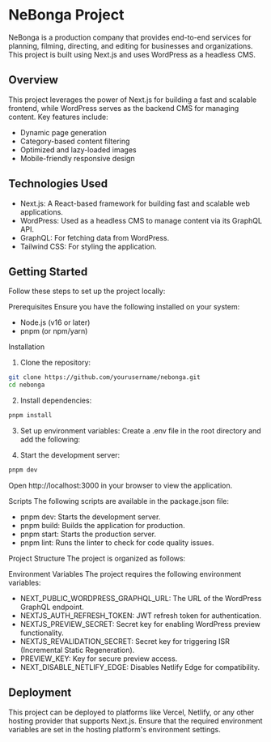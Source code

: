# NeBonga Project

NeBonga is a production company that provides end-to-end services for planning, filming, directing, and editing for businesses and organizations. This project is built using Next.js and uses WordPress as a headless CMS.

## Overview

This project leverages the power of Next.js for building a fast and scalable frontend, while WordPress serves as the backend CMS for managing content. Key features include:

- Dynamic page generation
- Category-based content filtering
- Optimized and lazy-loaded images
- Mobile-friendly responsive design

## Technologies Used

- Next.js: A React-based framework for building fast and scalable web applications.
- WordPress: Used as a headless CMS to manage content via its GraphQL API.
- GraphQL: For fetching data from WordPress.
- Tailwind CSS: For styling the application.

## Getting Started

Follow these steps to set up the project locally:

Prerequisites
Ensure you have the following installed on your system:

- Node.js (v16 or later)
- pnpm (or npm/yarn)

Installation

1. Clone the repository:

```bash
git clone https://github.com/yourusername/nebonga.git
cd nebonga
```

2. Install dependencies:

```bash
pnpm install
```

3. Set up environment variables:
   Create a .env file in the root directory and add the following:

4. Start the development server:

```bash
pnpm dev
```

Open http://localhost:3000 in your browser to view the application.

Scripts
The following scripts are available in the package.json file:

- pnpm dev: Starts the development server.
- pnpm build: Builds the application for production.
- pnpm start: Starts the production server.
- pnpm lint: Runs the linter to check for code quality issues.

Project Structure
The project is organized as follows:

Environment Variables
The project requires the following environment variables:

- NEXT_PUBLIC_WORDPRESS_GRAPHQL_URL: The URL of the WordPress GraphQL endpoint.
- NEXTJS_AUTH_REFRESH_TOKEN: JWT refresh token for authentication.
- NEXTJS_PREVIEW_SECRET: Secret key for enabling WordPress preview functionality.
- NEXTJS_REVALIDATION_SECRET: Secret key for triggering ISR (Incremental Static Regeneration).
- PREVIEW_KEY: Key for secure preview access.
- NEXT_DISABLE_NETLIFY_EDGE: Disables Netlify Edge for compatibility.

## Deployment

This project can be deployed to platforms like Vercel, Netlify, or any other hosting provider that supports Next.js. Ensure that the required environment variables are set in the hosting platform's environment settings.

